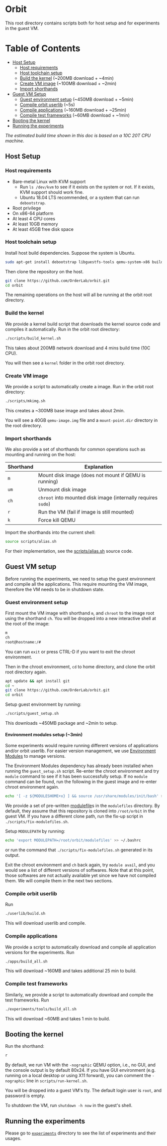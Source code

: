 # Orbit

This root directory contains scripts both for host setup and for experiments in the guest VM.

Table of Contents
======

- [Host Setup](#host-setup)
  - [Host requirements](#host-requirements)
  - [Host toolchain setup](#host-toolchain-setup)
  - [Build the kernel](#build-the-kernel) (~200MB download + ~4min)
  - [Create VM image](#create-vm-image) (~100MB download + ~2min)
  - [Import shorthands](#import-shorthands)
- [Guest VM Setup](#guest-vm-setup)
  - [Guest environment setup](#guest-environment-setup) (~450MB download + ~5min)
  - [Compile orbit userlib](#compile-orbit-userlib) (~5s)
  - [Compile applications](#compile-applications) (~160MB download + ~25min)
  - [Compile test frameworks](#compile-test-frameworks) (~60MB download + ~1min)
- [Booting the kernel](#booting-the-kernel)
- [Running the experiments](#running-the-experiments)

*The estimated build time shown in this doc is based on a 10C 20T CPU machine.*

## Host Setup

### Host requirements

- Bare-metal Linux with KVM support
  - Run `ls /dev/kvm` to see if it exists on the system or not. If it exists, KVM support should work fine.
  - Ubuntu 18.04 LTS recommended, or a system that can run `debootstrap`.
- Root privilege
- On x86-64 platform
- At least 4 CPU cores
- At least 10GB memory
- At least 45GB free disk space

### Host toolchain setup

Install host build dependencies. Suppose the system is Ubuntu.

```bash
sudo apt-get install debootstrap libguestfs-tools qemu-system-x86 build-essential git
```

Then clone the repository on the host.

```bash
git clone https://github.com/OrderLab/orbit.git
cd orbit
```

The remaining operations on the host will all be running at the orbit root directory.

### Build the kernel

We provide a kernel build script that downloads the kernel source code and compiles it automatically. Run in the orbit root directory:
```bash
./scripts/build_kernel.sh
```

This takes about 200MB network download and 4 mins build time (10C CPU).

You will then see a `kernel` folder in the orbit root directory.

### Create VM image

We provide a script to automatically create a image. Run in the orbit root directory:
```bash
./scripts/mkimg.sh
```

This creates a ~300MB base image and takes about 2min.

You will see a 40GB `qemu-image.img` file and a `mount-point.dir` directory in the root directory.

### Import shorthands

We also provide a set of shorthands for common operations such as mounting and running on the host:

| Shorthand | Explanation |
| ---- | ---- |
| `m`  | Mount disk image (does not mount if QEMU is running) |
| `um` | Unmount disk image |
| `ch` | `chroot` into mounted disk image (internally requires `sudo`) |
| `r`  | Run the VM (fail if image is still mounted) |
| `k`  | Force kill QEMU |

Import the shorthands into the current shell:
```bash
source scripts/alias.sh
```

For their implementation, see the [scripts/alias.sh](scripts/alias.sh) source code.

## Guest VM setup

Before running the experiments, we need to setup the guest environment and compile all the applications. This require mounting the VM image, therefore the VM needs to be in shutdown state.

### Guest environment setup

First mount the VM image with shorthand `m`, and `chroot` to the image root using the shorthand `ch`. You will be dropped into a new interactive shell at the root of the image:
```bash
m
ch
root@hostname:/#
```
You can run `exit` or press CTRL-D if you want to exit the chroot environment.

Then in the chroot environment, `cd` to home directory, and clone the orbit root directory again.
```bash
apt update && apt install git
cd ~
git clone https://github.com/OrderLab/orbit.git
cd orbit
```

Setup guest environment by running:
```bash
./scripts/guest_setup.sh
```

This downloads ~450MB package and ~2min to setup.

#### Environment modules setup (~3min)

Some experiments would require running different versions of applications and/or orbit userlib. For easier version management, we use [Environment Modules](http://modules.sourceforge.net) to manage versions.

The Environment Modules dependency has already been installed when running the `guest_setup.sh` script. Re-enter the chroot environment and try `module` command to see if it has been successfully setup. If no `module` command can be found, run the following in the guest image and re-enter chroot environment again.
```bash
echo '[ -z ${MODULESHOME+x} ] && source /usr/share/modules/init/bash' >> ~/.bashrc
```

We provide a set of pre-written [modulefile](https://modules.readthedocs.io/en/latest/modulefile.html)s in the `modulefiles` directory. By default, they assume that this repository is cloned into `/root/orbit` in the guest VM. If you have a different clone path, run the fix-up script in `./scripts/fix-modulefiles.sh`.

Setup `MODULEPATH` by running:
```bash
echo 'export MODULEPATH=/root/orbit/modulefiles' >> ~/.bashrc
```
or run the command that `./scripts/fix-modulefiles.sh` generated in its output.

Exit the chroot environment and `ch` back again, try `module avail`, and you would see a list of different versions of softwares. Note that at this point, those softwares are not actually available yet since we have not compiled them. We will compile them in the next two sections.

### Compile orbit userlib

Run
```bash
./userlib/build.sh
```
This will download userlib and compile.

### Compile applications

We provide a script to automatically download and compile all application versions for the experiments. Run
```bash
./apps/build_all.sh
```
This will download ~160MB and takes additional 25 min to build.

### Compile test frameworks

Similarly, we provide a script to automatically download and compile the test frameworks. Run
```bash
./experiments/tools/build_all.sh
```
This will download ~60MB and takes 1 min to build.

## Booting the kernel

Run the shorthand:
```bash
r
```
By default, we run VM with the `-nographic` QEMU option, i.e., no GUI, and the console output is by default 80x24. If you have GUI environment (e.g. running on a local desktop or using X11 forward), you can comment the `-nographic` line in `scripts/run-kernel.sh`.

You will be dropped into a guest VM's tty. The default login user is `root`, and password is empty.

To shutdown the VM, run `shutdown -h now` in the guest's shell.

## Running the experiments

Please go to [`experiments`](experiments) directory to see the list of experiments and their usages.
